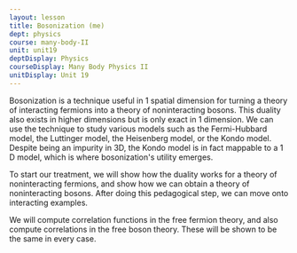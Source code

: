 ```yaml
---
layout: lesson
title: Bosonization (me)
dept: physics
course: many-body-II
unit: unit19
deptDisplay: Physics
courseDisplay: Many Body Physics II
unitDisplay: Unit 19
---
```

Bosonization is a technique useful in 1 spatial dimension for turning a theory of interacting fermions into a theory of noninteracting bosons. This duality also exists in higher dimensions but is only exact in 1 dimension. We can use the technique to study various models such as the Fermi-Hubbard model, the Luttinger model, the Heisenberg model, or the Kondo model. Despite being an impurity in 3D, the Kondo model is in fact mappable to a 1 D model, which is where bosonization's utility emerges. 

To start our treatment, we will show how the duality works for a theory of noninteracting fermions, and show how we can obtain a theory of noninteracting bosons. After doing this pedagogical step, we can move onto interacting examples. 

We will compute correlation functions in the free fermion theory, and also compute correlations in the free boson theory. These will be shown to be the same in every case.

